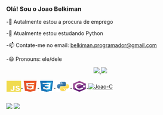 ### Olá! Sou o Joao Belkiman

-🔭 Autalmente estou a procura de emprego

-🌱 Atualmente estou estudando Python

-📫 Contate-me no email: belkiman.programador@gmail.com

-😄 Pronouns: ele/dele
<div align="center">
  <a href="https://github.com/joaobelkiman0077">
  <img height="180em" src="https://github-readme-stats.vercel.app/api?username=joaobelkiman0077&show_icons=true&theme=dracula&include_all_commits=true&count_private=true"/>
  <img height="180em" src="https://github-readme-stats.vercel.app/api/top-langs/?username=joaobelkiman0077&layout=compact&langs_count=7&theme=dracula"/>
</div>
  <div style="display: inline_block"><br>
  <img align="center" alt="Joao-Js" height="30" width="40" src="https://raw.githubusercontent.com/devicons/devicon/master/icons/javascript/javascript-plain.svg">
  <img align="center" alt="Joao-HTML" height="30" width="40" src="https://raw.githubusercontent.com/devicons/devicon/master/icons/html5/html5-original.svg">
  <img align="center" alt="Joao-CSS" height="30" width="40" src="https://raw.githubusercontent.com/devicons/devicon/master/icons/css3/css3-original.svg">
  <img align="center" alt="Joao-Python" height="30" width="40" src="https://raw.githubusercontent.com/devicons/devicon/master/icons/python/python-original.svg">
  <img align="center" alt="Joao-Csharp" height="30" width="40" src="https://raw.githubusercontent.com/devicons/devicon/master/icons/csharp/csharp-original.svg">
  <img align="center" alt="Joao-C" height="30" width="40" <img src="https://cdn.jsdelivr.net/gh/devicons/devicon/icons/c/c-original.svg" />

</div>
  
  
##
  
  
<div>
  <a href = "mailto:belkiman.programador@gmail.com"><img src="https://img.shields.io/badge/-Gmail-%23333?style=for-the-badge&logo=gmail&logoColor=white" target="_blank"></a>
  <a href="https://www.linkedin.com/in/jo%C3%A3o-belkiman-2434ab208/" target="_blank"><img src="https://img.shields.io/badge/-LinkedIn-%230077B5?style=for-the-badge&logo=linkedin&logoColor=white" target="_blank"></a> 
 
    
</div>

